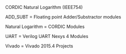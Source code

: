 CORDIC Natural Logarithm (IEEE754)  

ADD_SUBT = Floating point Adder/Substractor modules

Natural Logarithm = CORDIC Modules 

UART = Verilog UART Nexys 4 Modules

Vivado = Vivado 2015.4 Projects
